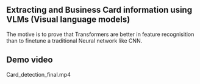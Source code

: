 ## Extracting and Business Card information using VLMs (Visual language models)

The motive is to prove that Transformers are better in feature recognisition than to finetune a traditional Neural network like CNN.

## Demo video

Card_detection_final.mp4
